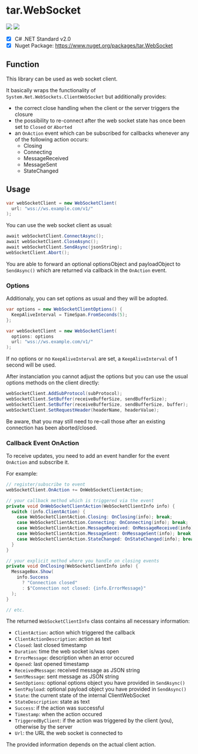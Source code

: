 # tar.WebSocket

![](https://img.shields.io/nuget/dt/tar.WebSocket) [![](https://img.shields.io/nuget/v/tar.WebSocket)](https://www.nuget.org/packages/tar.WebSocket)

  - [X] C# .NET Standard v2.0
  - [X] Nuget Package: https://www.nuget.org/packages/tar.WebSocket

## Function

This library can be used as web socket client.

It basically wraps the functionality of `System.Net.WebSockets.ClientWebSocket` but additionally provides:

- the correct close handling when the client or the server triggers the closure
- the possibility to re-connect after the web socket state has once been set to `Closed` or `Aborted`
- an `OnAction` event which can be subscribed for callbacks whenever any of the following action occurs:
  - Closing
  - Connecting
  - MessageReceived
  - MessageSent
  - StateChanged

## Usage

```cs
var webSocketClient = new WebSocketClient(
  url: "wss://ws.example.com/v1/"
);
```

You can use the web socket client as usual:

```cs
await webSocketClient.ConnectAsync();
await webSocketClient.CloseAsync();
await webSocketClient.SendAsync(jsonString);
webSocketClient.Abort();
```

You are able to forward an optional optionsObject and payloadObject to `SendAsync()` which are returned via callback in the `OnAction` event.

### Options

Additionaly, you can set options as usual and they will be adopted.

```cs
var options = new WebSocketClientOptions() {
  KeepAliveInterval = TimeSpan.FromSeconds(5);
};

var webSocketClient = new WebSocketClient(
  options: options
  url: "wss://ws.example.com/v1/"
);
```

If no options or no `KeepAliveInterval` are set, a `KeepAliveInterval` of 1 second will be used.

After instanciation you cannot adjust the options but you can use the usual options methods on the client directly:

```cs
webSocketClient.AddSubProtocol(subProtocol);
webSocketClient.SetBuffer(receiveBufferSize, sendBufferSize);
webSocketClient.SetBuffer(receiveBufferSize, sendBufferSize, buffer);
webSocketClient.SetRequestHeader(headerName, headerValue);
```

Be aware, that you may still need to re-call those after an existing connection has been aborted/closed.

### Callback Event OnAction

To receive updates, you need to add an event handler for the event `OnAction` and subscribe it.

For example:

```cs
// register/subscribe to event
webSocketClient.OnAction += OnWebSocketClientAction;

// your callback method which is triggered via the event
private void OnWebSocketClientAction(WebSocketClientInfo info) {
  switch (info.ClientAction) {
    case WebSocketClientAction.Closing: OnClosing(info); break;
    case WebSocketClientAction.Connecting: OnConnecting(info); break;
    case WebSocketClientAction.MessageReceived: OnMessageReceived(info); break;
    case WebSocketClientAction.MessageSent: OnMessageSent(info); break;
    case WebSocketClientAction.StateChanged: OnStateChanged(info); break;
  }
}

// your explicit method where you handle on closing events
private void OnClosing(WebSocketClientInfo info) {
  MessageBox.Show(
    info.Success
      ? "Connection closed"
      : $"Connection not closed: {info.ErrorMessage}"
  );
}

// etc.
```

The returned `WebSocketClientInfo` class contains all necessary information:

- `ClientAction`: action which triggered the callback
- `ClientActionDescription`: action as text
- `Closed`: last closed timestamp
- `Duration`: time the web socket is/was open
- `ErrorMessage`: description when an error occured
- `Opened`: last opened timestamp
- `ReceivedMessage`: received message as JSON string
- `SentMessage`: sent message as JSON string
- `SentOptions`: optional options object you have provided in `SendAsync()`
- `SentPayload`: optional payload object you have provided in `SendAsync()`
- `State`: the current state of the internal ClientWebSocket
- `StateDescription`: state as text
- `Success`: if the action was successful
- `Timestamp`: when the action occured
- `TriggeredByClient`: if the action was triggered by the client (you), otherwise by the server
- `Url`: the URL the web socket is connected to

The provided information depends on the actual client action.